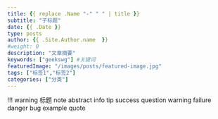 ```yaml
---
title: {{ replace .Name "-" " " | title }}
subtitle: "子标题"
date: {{ .Date }}
type: posts
author: {{ .Site.Author.name  }}
#weight: 0
description: "文章摘要"
keywords: ["geekswg"] #关键词
featuredImage: "/images/posts/featured-image.jpg"
tags: ["标签1","标签2"]
categories: ["分类"]
---
```

!!! warning 标题
    note abstract info tip success question warning failure danger bug example quote